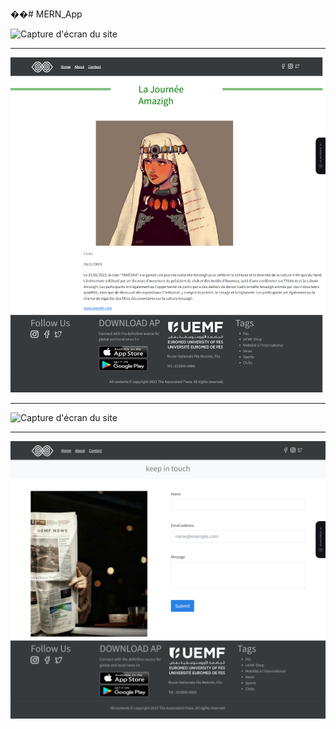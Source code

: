 ��#   M E R N _ A p p 
 
![Capture d'écran du site](https://github.com/souha-ila/MERN_App/blob/main/frontend/1.png)

--------------
![Capture d'écran du site](https://github.com/souha-ila/MERN_App/blob/main/frontend/2.png)

--------------
![Capture d'écran du site](https://github.com/souha-ila/MERN_App/blob/main/frontend/3.png)

-------------
![Capture d'écran du site](https://github.com/souha-ila/MERN_App/blob/main/frontend/4.png)
